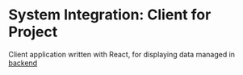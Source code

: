 # System Integration: Client for Project

Client application written with React, for displaying data managed in [backend](https://github.com/pollubMsMsEs/systems-integration/server)
